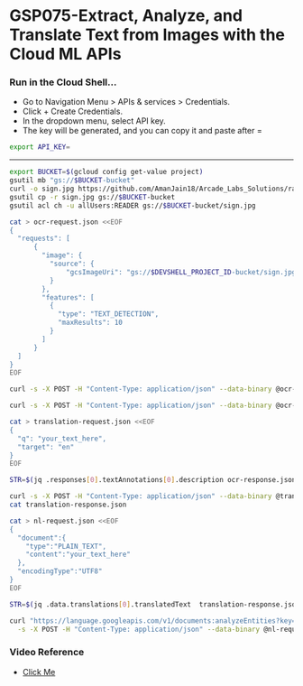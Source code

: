 # GSP075-Extract, Analyze, and Translate Text from Images with the Cloud ML APIs

### Run in the Cloud Shell...

- Go to Navigation Menu > APIs & services > Credentials.
- Click + Create Credentials.
- In the dropdown menu, select API key.
- The key will be generated, and you can copy it and paste after =

```bash
export API_KEY=
```

---

```bash
export BUCKET=$(gcloud config get-value project)
gsutil mb "gs://$BUCKET-bucket"
curl -o sign.jpg https://github.com/AmanJain18/Arcade_Labs_Solutions/raw/main/Aug_Trivia/files/demo-image1.png
gsutil cp -r sign.jpg gs://$BUCKET-bucket
gsutil acl ch -u allUsers:READER gs://$BUCKET-bucket/sign.jpg

cat > ocr-request.json <<EOF
{
  "requests": [
      {
        "image": {
          "source": {
              "gcsImageUri": "gs://$DEVSHELL_PROJECT_ID-bucket/sign.jpg"
          }
        },
        "features": [
          {
            "type": "TEXT_DETECTION",
            "maxResults": 10
          }
        ]
      }
  ]
}
EOF

curl -s -X POST -H "Content-Type: application/json" --data-binary @ocr-request.json  https://vision.googleapis.com/v1/images:annotate?key=${API_KEY}

curl -s -X POST -H "Content-Type: application/json" --data-binary @ocr-request.json  https://vision.googleapis.com/v1/images:annotate?key=${API_KEY} -o ocr-response.json

cat > translation-request.json <<EOF
{
  "q": "your_text_here",
  "target": "en"
}
EOF

STR=$(jq .responses[0].textAnnotations[0].description ocr-response.json) && STR="${STR//\"}" && sed -i "s|your_text_here|$STR|g" translation-request.json

curl -s -X POST -H "Content-Type: application/json" --data-binary @translation-request.json https://translation.googleapis.com/language/translate/v2?key=${API_KEY} -o translation-response.json
cat translation-response.json

cat > nl-request.json <<EOF
{
  "document":{
    "type":"PLAIN_TEXT",
    "content":"your_text_here"
  },
  "encodingType":"UTF8"
}
EOF

STR=$(jq .data.translations[0].translatedText  translation-response.json) && STR="${STR//\"}" && sed -i "s|your_text_here|$STR|g" nl-request.json

curl "https://language.googleapis.com/v1/documents:analyzeEntities?key=${API_KEY}" \
  -s -X POST -H "Content-Type: application/json" --data-binary @nl-request.json
```

### Video Reference

- [Click Me](https://youtu.be/Hm19YJqyAjM?si=xMn75XZmW62VT8VR)
